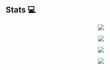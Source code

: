 <!-- - 👋 Hi, I’m @mrizalf7
- 👀 I’m interested in Android, Data Science, Machine Learning, and Deep Learning
- 🌱 I’m currently learning Android, Data Science, Machine Learning, and Deep Learning -->


## Stats 💻

<!-- [![mrizalf7's GitHub stats] -->
<p align='center'> <img src='https://github-readme-stats.vercel.app/api?username=mrizalf7&show_icons=true&theme=dracula'/></p>

<!-- [![mrizalf7's wakatime stats] -->
<p align='center'> <img src='https://github-readme-stats.vercel.app/api/wakatime?username=mrizalf7&show_icons=true&theme=dracula'/></p>
                                                                                                                                 
<!-- [![mrizalf7's most used languages] -->
<p align='center'> <img src='https://github-readme-stats.vercel.app/api/top-langs/?username=mrizalf7&show_icons=true&count_private=true&theme=dracula&layout=compact'/> </p>

<!-- (https://github.com/anuraghazra/github-readme-stats) -->

<!-- [![mrizalf7's github stats] -->
<!-- (https://github-readme-stats.vercel.app/api/top-langs/?username=mrizalf7&show_icons=true&count_private=true&theme=dracula&layout=compact)(https://github.com/anuraghazra/github-readme-stats) -->

<!-- [![mrizalf7's github summary]] -->
<p align='center'><img src="https://github-readme-streak-stats.herokuapp.com/?user=mrizalf7&show_icons=true&locale=en&theme=dracula"/></p>




<!---
mrizalf7/mrizalf7 is a ✨ special ✨ repository because its `README.md` (this file) appears on your GitHub profile.
You can click the Preview link to take a look at your changes.
--->


<!-- <p align="center"> <img src="https://github-readme-stats.vercel.app/api?username=mrizalf7&show_icons=true&locale=en&theme=dracula" /> -->
  




<!-- <p>&nbsp;<img align="center" src="https://github-readme-stats.vercel.app/api?username=mrizalf7&show_icons=true&locale=en"/></p>

<p><img align="center" src="https://github-readme-streak-stats.herokuapp.com/?user=mrizalf7"/></p> -->
